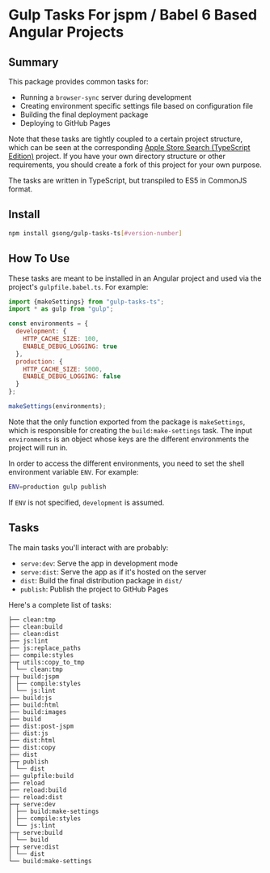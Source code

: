 # Gulp Tasks For jspm / Babel 6 Based Angular Projects

## Summary

This package provides common tasks for:

* Running a `browser-sync` server during development
* Creating environment specific settings file based on configuration file
* Building the final deployment package
* Deploying to GitHub Pages

Note that these tasks are tightly coupled to a certain project structure, which
can be seen at the corresponding [Apple Store Search (TypeScript
Edition)][apple-store-search] project. If you have your own directory structure
or other requirements, you should create a fork of this project for your own
purpose.

The tasks are written in TypeScript, but transpiled to ES5 in CommonJS format.

## Install

```sh
npm install gsong/gulp-tasks-ts[#version-number]
```

## How To Use

These tasks are meant to be installed in an Angular project and used via the
project's `gulpfile.babel.ts`. For example:

```js
import {makeSettings} from "gulp-tasks-ts";
import * as gulp from "gulp";

const environments = {
  development: {
    HTTP_CACHE_SIZE: 100,
    ENABLE_DEBUG_LOGGING: true
  },
  production: {
    HTTP_CACHE_SIZE: 5000,
    ENABLE_DEBUG_LOGGING: false
  }
};

makeSettings(environments);
```

Note that the only function exported from the package is `makeSettings`, which
is responsible for creating the `build:make-settings` task. The input
`environments` is an object whose keys are the different environments the
project will run in.

In order to access the different environments, you need to set the shell
environment variable `ENV`. For example:

```sh
ENV=production gulp publish
```

If `ENV` is not specified, `development` is assumed.

## Tasks

The main tasks you'll interact with are probably:

* `serve:dev`: Serve the app in development mode
* `serve:dist`: Serve the app as if it's hosted on the server
* `dist`: Build the final distribution package in `dist/`
* `publish`: Publish the project to GitHub Pages

Here's a complete list of tasks:

```
├── clean:tmp
├── clean:build
├── clean:dist
├── js:lint
├── js:replace_paths
├── compile:styles
├─┬ utils:copy_to_tmp
│ └── clean:tmp
├─┬ build:jspm
│ ├── compile:styles
│ └── js:lint
├── build:js
├── build:html
├── build:images
├── build
├── dist:post-jspm
├── dist:js
├── dist:html
├── dist:copy
├── dist
├─┬ publish
│ └── dist
├── gulpfile:build
├── reload
├── reload:build
├── reload:dist
├─┬ serve:dev
│ ├── build:make-settings
│ ├── compile:styles
│ └── js:lint
├─┬ serve:build
│ └── build
├─┬ serve:dist
│ └── dist
└── build:make-settings
```


[apple-store-search]: https://github.com/gsong/apple-store-search-ts
